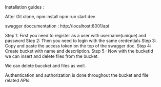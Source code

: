 Installation guides : 

After Git clone,
npm install 
npm run start:dev

swagger doccumentation : http://localhost:8001/api

Step 1: First you need to register as a user with username(unique) and password
Step 2: Then you need to login with the same credentials
Step 3: Copy and paste the access token on the top of the swagger doc.
Step 4: Create  bucket with name and descriiption.
Step 5 : Now with the  bucketId we can insert and delete files from the bucket.

We can delete buccket and files as well.

Authentication and authorization is done throughout the bucket and file related APIs.


